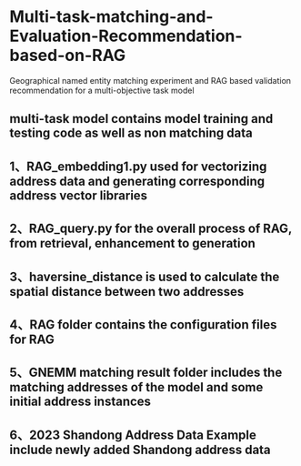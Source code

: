 # Multi-task-matching-and-Evaluation-Recommendation-based-on-RAG
Geographical named entity matching experiment and RAG based validation recommendation for a multi-objective task model

## multi-task model contains model training and testing code as well as non matching data

## 1、RAG_embedding1.py used for vectorizing address data and generating corresponding address vector libraries

## 2、RAG_query.py for the overall process of RAG, from retrieval, enhancement to generation

## 3、haversine_distance is used to calculate the spatial distance between two addresses

## 4、RAG folder contains the configuration files for RAG

## 5、GNEMM matching result folder includes the matching addresses of the model and some initial address instances

## 6、2023 Shandong Address Data Example include newly added Shandong address data

